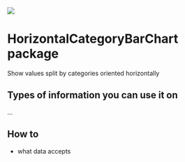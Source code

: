 <img src="chart-screen" />

# HorizontalCategoryBarChart package

Show values split by categories oriented horizontally

## Types of information you can use it on

...
## How to

* what data accepts